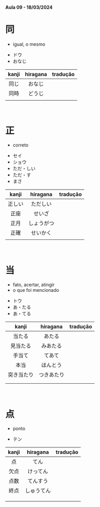 #### Aula 09 - 18/03/2024


# 同
- igual, o mesmo

<ul><li>ドウ</li><li>おなじ</li></ul>

| kanji | hiragana | tradução |
|:---:|:---:|:---:|
| 同じ | おなじ |  |
| 同時 | どうじ |  |
|  |  |  |

<br>


# 正
- correto

<ul><li>セイ</li><li>ショウ</li><li>ただ・しい</li><li>ただ・す</li><li>まさ</li></ul>

| kanji | hiragana | tradução |
|:---:|:---:|:---:|
| 正しい | ただしい |  |
| 正座 | せいざ |  |
| 正月 | しょうがつ |  |
| 正確 | せいかく |  |
|  |  |  |

<br>


# 当
<ul><li>fato, acertar, atingir</li><li>o que foi mencionado</li></ul>

<ul><li>トウ</li><li>あ・たる</li><li>あ・てる</li></ul>

| kanji | hiragana | tradução |
|:---:|:---:|:---:|
| 当たる | あたる |  |
| 見当たる | みあたる |  |
| 手当て | てあて |  |
| 本当 | ほんとう |  |
| 突き当たり | つきあたり |  |
|  |  |  |
|  |  |  |

<br>


# 点
- ponto

- テン

| kanji | hiragana | tradução |
|:---:|:---:|:---:|
| 点 | てん |  |
| 欠点 | けってん |  |
| 点数 | てんすう |  |
| 終点 | しゅうてん |  |
|  |  |  |
|  |  |  |
|  |  |  |